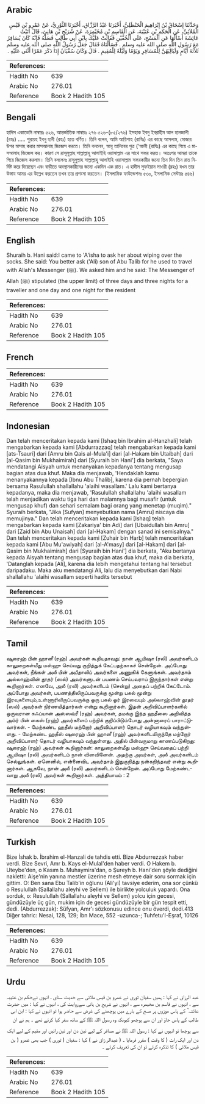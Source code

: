 ## Arabic


<div dir="rtl" lang="ar" style={{fontSize:'larger',backgroundColor:'#f8f9fa',padding:20}}>
وَحَدَّثَنَا إِسْحَاقُ بْنُ إِبْرَاهِيمَ الْحَنْظَلِيُّ، أَخْبَرَنَا عَبْدُ الرَّزَّاقِ، أَخْبَرَنَا الثَّوْرِيُّ، عَنْ عَمْرِو بْنِ قَيْسٍ الْمُلاَئِيِّ، عَنِ الْحَكَمِ بْنِ عُتَيْبَةَ، عَنِ الْقَاسِمِ بْنِ مُخَيْمِرَةَ، عَنْ شُرَيْحِ بْنِ هَانِئٍ، قَالَ أَتَيْتُ عَائِشَةَ أَسْأَلُهَا عَنِ الْمَسْحِ، عَلَى الْخُفَّيْنِ فَقَالَتْ عَلَيْكَ بِابْنِ أَبِي طَالِبٍ فَسَلْهُ فَإِنَّهُ كَانَ يُسَافِرُ مَعَ رَسُولِ اللَّهِ صلى الله عليه وسلم ‏.‏ فَسَأَلْنَاهُ فَقَالَ جَعَلَ رَسُولُ اللَّهِ صلى الله عليه وسلم ثَلاَثَةَ أَيَّامٍ وَلَيَالِيَهُنَّ لِلْمُسَافِرِ وَيَوْمًا وَلَيْلَةً لِلْمُقِيمِ ‏.‏ قَالَ وَكَانَ سُفْيَانُ إِذَا ذَكَرَ عَمْرًا أَثْنَى عَلَيْهِ ‏.‏
</div>
<div style={{backgroundColor:'#f8f9fa',padding:20, marginBottom: 10}}><table> <thead> <tr> <th>References:</th> <th></th> </tr> </thead> <tbody><tr><td>Hadith No</td><td>639</td></tr><tr><td>Arabic No</td><td>276.01</td></tr><tr><td>Reference</td><td>Book 2 Hadith 105</td></tr></tbody></table></div>

## Bengali


<div dir="ltr" lang="bn" style={{fontSize:'larger',backgroundColor:'#f8f9fa',padding:20}}>
হাদিস একাডেমি নাম্বারঃ ৫২৬, আন্তর্জাতিক নাম্বারঃ ২৭৬ ৫২৬-(৮৫/২৭৬) ইসহাক ইবনু ইবরাহীম আল হানজালী (রহঃ) ..... শুরায়হ ইবনু হানী (রহঃ) হতে বর্ণিত। তিনি বলেন, আমি আয়িশাহ (রাযিঃ) এর কাছে আসলাম, মোজার উপর মাসাহ করার মাসআলাহ জিজ্ঞেস করতে। তিনি বললেন, আবূ তালিবের পুত্র (‘আলী (রাযিঃ) এর কাছে গিয়ে এ মাসআলাহ জিজ্ঞেস কর। কারণ সে রাসূলুল্লাহ সাল্লাল্লাহু আলাইহি ওয়াসাল্লাম এর সাথে সফর করত। অতঃপর আমরা তাকে গিয়ে জিজ্ঞেস করলাম। তিনি বললেনঃ রাসূলুল্লাহ সাল্লাল্লাহু আলাইহি ওয়াসাল্লাম সফরকারীর জন্যে তিন দিন তিন রাত নির্দিষ্ট করে দিয়েছেন এবং বাড়ীতে অবস্থানকারীদের জন্যে একদিন এক রাত। এ হাদীস সুফইয়ান সাওরী (রহঃ) যখন তার উস্তায আমর এর উল্লেখ করতেন তখন তার প্রশংসা করতেন। (ইসলামিক ফাউন্ডেশনঃ ৫৩০, ইসলামিক সেন্টারঃ ৫৪৬)
</div>
<div style={{backgroundColor:'#f8f9fa',padding:20, marginBottom: 10}}><table> <thead> <tr> <th>References:</th> <th></th> </tr> </thead> <tbody><tr><td>Hadith No</td><td>639</td></tr><tr><td>Arabic No</td><td>276.01</td></tr><tr><td>Reference</td><td>Book 2 Hadith 105</td></tr></tbody></table></div>

## English


<div dir="ltr" lang="en" style={{fontSize:'larger',backgroundColor:'#f8f9fa',padding:20}}>
Shuraih b. Hani said:I came to 'A'isha to ask her about wiping over the socks. She said: You better ask ('Ali) son of Abu Talib for he used to travel with Allah's Messenger (ﷺ). We asked him and he said: The Messenger of Allah (ﷺ) stipulated (the upper limit) of three days and three nights for a traveller and one day and one night for the resident
</div>
<div style={{backgroundColor:'#f8f9fa',padding:20, marginBottom: 10}}><table> <thead> <tr> <th>References:</th> <th></th> </tr> </thead> <tbody><tr><td>Hadith No</td><td>639</td></tr><tr><td>Arabic No</td><td>276.01</td></tr><tr><td>Reference</td><td>Book 2 Hadith 105</td></tr></tbody></table></div>

## French


<div dir="ltr" lang="fr" style={{fontSize:'larger',backgroundColor:'#f8f9fa',padding:20}}>

</div>
<div style={{backgroundColor:'#f8f9fa',padding:20, marginBottom: 10}}><table> <thead> <tr> <th>References:</th> <th></th> </tr> </thead> <tbody><tr><td>Hadith No</td><td>639</td></tr><tr><td>Arabic No</td><td>276.01</td></tr><tr><td>Reference</td><td>Book 2 Hadith 105</td></tr></tbody></table></div>

## Indonesian


<div dir="ltr" lang="id" style={{fontSize:'larger',backgroundColor:'#f8f9fa',padding:20}}>
Dan telah menceritakan kepada kami [Ishaq bin Ibrahim al-Hanzhali] telah mengabarkan kepada kami [Abdurrazzaq] telah mengabarkan kepada kami [ats-Tsauri] dari [Amru bin Qais al-Mula'i] dari [al-Hakam bin Utaibah] dari [al-Qasim bin Mukhaimirah] dari [Syuraih bin Hani'] dia berkata, "Saya mendatangi Aisyah untuk menanyakan kepadanya tentang mengusap bagian atas dua khuf. Maka dia menjawab, 'Hendaklah kamu menanyakannya kepada [Ibnu Abu Thalib], karena dia pernah bepergian bersama Rasulullah shallallahu 'alaihi wasallam.' Lalu kami bertanya kepadanya, maka dia menjawab, 'Rasulullah shallallahu 'alaihi wasallam telah menjadikan waktu tiga hari dan malamnya bagi musafir (untuk mengusap khuf) dan sehari semalam bagi orang yang menetap (muqim)." Syuraih berkata, "Jika [Sufyan] menyebutkan nama [Amru] niscaya dia memujinya." Dan telah menceritakan kepada kami [Ishaq] telah mengabarkan kepada kami [Zakariya' bin Adi] dari [Ubaidullah bin Amru] dari [Zaid bin Abu Unaisah] dari [al-Hakam] dengan sanad ini semisalnya." Dan telah menceritakan kepada kami [Zuhair bin Harb] telah menceritakan kepada kami [Abu Mu'awiyah] dari [al-A'masy] dari [al-Hakam] dari [al-Qasim bin Mukhaimirah] dari [Syuraih bin Hani'] dia berkata, "Aku bertanya kepada Aisyah tentang mengusap bagian atas dua khuf, maka dia berkata, 'Datanglah kepada [Ali], karena dia lebih mengetahui tentang hal tersebut daripadaku. Maka aku mendatangi Ali, lalu dia menyebutkan dari Nabi shallallahu 'alaihi wasallam seperti hadits tersebut
</div>
<div style={{backgroundColor:'#f8f9fa',padding:20, marginBottom: 10}}><table> <thead> <tr> <th>References:</th> <th></th> </tr> </thead> <tbody><tr><td>Hadith No</td><td>639</td></tr><tr><td>Arabic No</td><td>276.01</td></tr><tr><td>Reference</td><td>Book 2 Hadith 105</td></tr></tbody></table></div>

## Tamil


<div dir="ltr" lang="ta" style={{fontSize:'larger',backgroundColor:'#f8f9fa',padding:20}}>
ஷுரைஹ் பின் ஹானீ (ரஹ்) அவர்கள் கூறியதாவது: நான் ஆயிஷா (ரலி) அவர்களிடம் காலுறைகள்மீது மஸ்ஹு செய்வது குறித்துக் கேட்பதற்காகச் சென்றேன். அப்போது அவர்கள், நீங்கள் அலீ பின் அபீதாலிப் அவர்களை அணுகிக் கேளுங்கள். அவர்தாம் அல்லாஹ்வின் தூதர் (ஸல்) அவர்களுடன் பயணம் செய்பவராய் இருந்தார்கள் என்று கூறினார்கள். எனவே, அலீ (ரலி) அவர்களிடம் (சென்று) அதைப் பற்றிக் கேட்டோம். அப்போது அவர்கள், பயணத்திலிருப்பவருக்கு மூன்று பகல் மூன்று இரவுகளையும்,உள்ளூரிலிருப்பவருக்கு ஒரு பகல் ஓர் இரவையும் அல்லாஹ்வின் தூதர் (ஸல்) அவர்கள் நிர்ணயித்தார்கள் என்று கூறினார்கள். இதன் அறிவிப்பாளர்களில் ஒருவரான சுஃப்யான் அஸ்ஸவ்ரீ (ரஹ்) அவர்கள், தமக்கு இந்த ஹதீஸை அறிவித்த அம்ர் பின் கைஸ் (ரஹ்) அவர்களைப் பற்றிக் குறிப்பிடும்போது அன்னாரைப் பாராட்டுவார்கள். - மேற்கண்ட ஹதீஸ் மற்றோர் அறிவிப்பாளர் தொடர் வழியாகவும் வந்துள்ளது. - மேற்கண்ட ஹதீஸ் ஷுரைஹ் பின் ஹானீ (ரஹ்) அவர்களிடமிருந்தே மற்றோர் அறிவிப்பாளர் தொடர் வழியாகவும் வந்துள்ளது. அதில் பின்வருமாறு காணப்படுகிறது: ஷுரைஹ் (ரஹ்) அவர்கள் கூறினார்கள்: காலுறைகள்மீது மஸ்ஹு செய்வதைப் பற்றி ஆயிஷா (ரலி) அவர்களிடம் நான் வினவினேன். அதற்கு அவர்கள், அலீ அவர்களிடம் செல்லுங்கள். ஏனெனில், என்னைவிட அவர்தாம் இதுகுறித்து நன்கறிந்தவர் என்று கூறினார்கள். ஆகவே, நான் அலீ (ரலி) அவர்களிடம் சென்றேன். அப்போது மேற்கண்டவாறு அலீ (ரலி) அவர்கள் கூறினார்கள். அத்தியாயம் : 2
</div>
<div style={{backgroundColor:'#f8f9fa',padding:20, marginBottom: 10}}><table> <thead> <tr> <th>References:</th> <th></th> </tr> </thead> <tbody><tr><td>Hadith No</td><td>639</td></tr><tr><td>Arabic No</td><td>276.01</td></tr><tr><td>Reference</td><td>Book 2 Hadith 105</td></tr></tbody></table></div>

## Turkish


<div dir="ltr" lang="tr" style={{fontSize:'larger',backgroundColor:'#f8f9fa',padding:20}}>
Bize İshak b. İbrahim el-Hanzali de tahdis etti. Bize Abdurrezzak haber verdi. Bize Sevri, Amr b. Kays el-Mulal'den haber verdi. O Hakem b. Uteybe'den, o Kasım b. Muhaymira'dan, o Şureyh b. Hani'den şöyle dediğini nakletti: Aişe'nin yanına mestler üzerine mesh etmeye dair soru sormak için gittim. O: Ben sana Ebu Talib'in oğlunu (Ali'yi) tavsiye ederim, ona sor çünkü o Resulullah (Sallallahu aleyhi ve Sellem) ile birlikte yolculuk yapardı. Ona sorduk, o: Resulullah (Sallallahu aleyhi ve Sellem) yolcu için gecesi, gündüzüyle üç gün, mukim için de gecesi gündüzüyle bir gün tespit etti, dedi. (Abdurrezzak): Süfyan, Amr'ı sözkonusu edince onu överdi, dedi.413 Diğer tahric: Nesai, 128, 129; İbn Mace, 552 -uzunca-; Tuhfetu'I-Eşraf, 10126
</div>
<div style={{backgroundColor:'#f8f9fa',padding:20, marginBottom: 10}}><table> <thead> <tr> <th>References:</th> <th></th> </tr> </thead> <tbody><tr><td>Hadith No</td><td>639</td></tr><tr><td>Arabic No</td><td>276.01</td></tr><tr><td>Reference</td><td>Book 2 Hadith 105</td></tr></tbody></table></div>

## Urdu


<div dir="rtl" lang="ur" style={{fontSize:'larger',backgroundColor:'#f8f9fa',padding:20}}>
عبد الرزاق نے کہا : ہمیں سفیان ثوری نے عمرو بن قیس ملائی سے حدیث سنای ، انہوں نےحکم بن عتیبہ سے ، انہوں نے قاسم بن مخیمرہ سے ، انہوں نے شریح بن ہانی سےروایت کی ، انہوں نے کہا : میں حضرت عائشہ ؓ کے پاس موزوں پر مسح کے بارے میں پوچھنے کی غرض سے حاضر ہوا تو انہوں نے کہا : ابن ابی طالب کے پاس جاؤ اور ان سے پوچھو کیونکہ وہ رسول اللہ ﷺ کے ساتھ سفر کیا کرتے تھے ۔ ہم نے ان سے پوچھا تو انہوں نے کہا : رسول اللہ ﷺ نے مسافر کے لیے تین دن اور تین راتیں اور مقیم کے لیے ایک دن اور ایک رات ( کا وقت ) مقرر فرمایا ۔ ( عبدالر زاق نے ) کہا : سفیان ( ثوری ) جب بھی عمرو ( بن قیس ملائی ) کا تذکرہ کرتے تو ان کی تعریف کرتے ۔
</div>
<div style={{backgroundColor:'#f8f9fa',padding:20, marginBottom: 10}}><table> <thead> <tr> <th>References:</th> <th></th> </tr> </thead> <tbody><tr><td>Hadith No</td><td>639</td></tr><tr><td>Arabic No</td><td>276.01</td></tr><tr><td>Reference</td><td>Book 2 Hadith 105</td></tr></tbody></table></div>